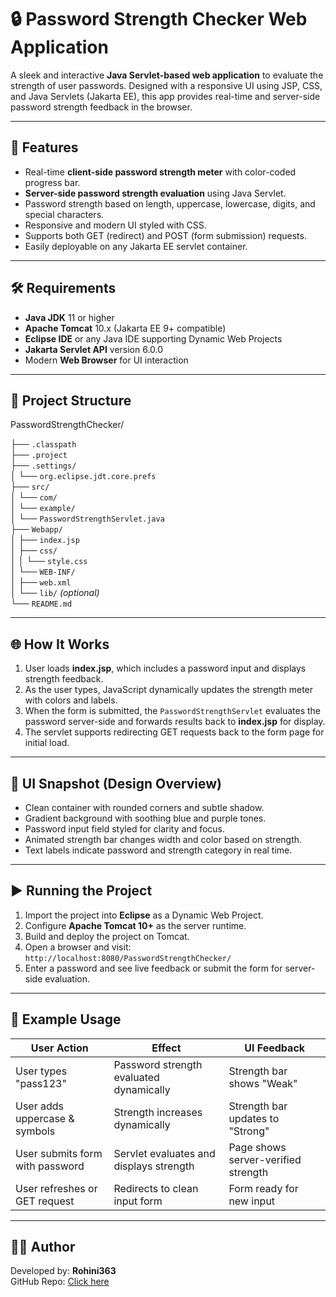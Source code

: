 # 🔒 Password Strength Checker Web Application

A sleek and interactive **Java Servlet-based web application** to evaluate the strength of user passwords. Designed with a responsive UI using JSP, CSS, and Java Servlets (Jakarta EE), this app provides real-time and server-side password strength feedback in the browser.

---

## 🚀 Features

- Real-time **client-side password strength meter** with color-coded progress bar.  
- **Server-side password strength evaluation** using Java Servlet.  
- Password strength based on length, uppercase, lowercase, digits, and special characters.  
- Responsive and modern UI styled with CSS.  
- Supports both GET (redirect) and POST (form submission) requests.  
- Easily deployable on any Jakarta EE servlet container.

---

## 🛠️ Requirements

- **Java JDK** 11 or higher  
- **Apache Tomcat** 10.x (Jakarta EE 9+ compatible)  
- **Eclipse IDE** or any Java IDE supporting Dynamic Web Projects  
- **Jakarta Servlet API** version 6.0.0  
- Modern **Web Browser** for UI interaction  

---

## 📁 Project Structure

PasswordStrengthChecker/

├── `.classpath`  
├── `.project`  
├── `.settings/`  
│   └── `org.eclipse.jdt.core.prefs`  
├── `src/`  
│   └── `com/`  
│       └── `example/`  
│           └── `PasswordStrengthServlet.java`  
├── `Webapp/`  
│   ├── `index.jsp`  
│   ├── `css/`  
│   │   └── `style.css`  
│   └── `WEB-INF/`  
│       ├── `web.xml`  
│       └── `lib/` *(optional)*  
└── `README.md`  

---

## 🌐 How It Works

1. User loads **index.jsp**, which includes a password input and displays strength feedback.  
2. As the user types, JavaScript dynamically updates the strength meter with colors and labels.  
3. When the form is submitted, the `PasswordStrengthServlet` evaluates the password server-side and forwards results back to **index.jsp** for display.  
4. The servlet supports redirecting GET requests back to the form page for initial load.

---

## 🎨 UI Snapshot (Design Overview)

- Clean container with rounded corners and subtle shadow.  
- Gradient background with soothing blue and purple tones.  
- Password input field styled for clarity and focus.  
- Animated strength bar changes width and color based on strength.  
- Text labels indicate password and strength category in real time.

---

## ▶️ Running the Project

1. Import the project into **Eclipse** as a Dynamic Web Project.  
2. Configure **Apache Tomcat 10+** as the server runtime.  
3. Build and deploy the project on Tomcat.  
4. Open a browser and visit:  
   `http://localhost:8080/PasswordStrengthChecker/`  
5. Enter a password and see live feedback or submit the form for server-side evaluation.

---

## 🧪 Example Usage

| User Action                      | Effect                                 | UI Feedback                       |
|---------------------------------|---------------------------------------|---------------------------------|
| User types "pass123"             | Password strength evaluated dynamically | Strength bar shows "Weak"        |
| User adds uppercase & symbols   | Strength increases dynamically         | Strength bar updates to "Strong" |
| User submits form with password | Servlet evaluates and displays strength | Page shows server-verified strength |
| User refreshes or GET request   | Redirects to clean input form           | Form ready for new input          |

---

## 🙋‍♀️ Author

Developed by: **Rohini363**  
GitHub Repo: [Click here](https://github.com/Rohini363/PasswordStrengthChecker)

